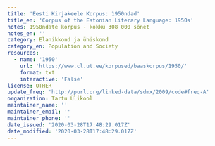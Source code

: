 ```yaml
---
title: 'Eesti Kirjakeele Korpus: 1950ndad'
title_en: 'Corpus of the Estonian Literary Language: 1950s'
notes: 1950ndate korpus - kokku 308 000 sõnet
notes_en: ''
category: Elanikkond ja ühiskond
category_en: Population and Society
resources:
  - name: '1950'
    url: 'https://www.cl.ut.ee/korpused/baaskorpus/1950/'
    format: txt
    interactive: 'False'
license: OTHER
update_freq: 'http://purl.org/linked-data/sdmx/2009/code#freq-A'
organization: Tartu Ülikool
maintainer_name: ''
maintainer_email: ''
maintainer_phone: ''
date_issued: '2020-03-28T17:48:29.017Z'
date_modified: '2020-03-28T17:48:29.017Z'
---
```


